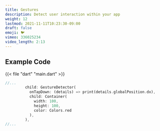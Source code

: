 ```yaml
---
title: Gestures
description: Detect user interaction within your app
weight: 12
lastmod: 2021-11-11T10:23:30-09:00
draft: false
emoji: 🐦
vimeo: 336025234
video_length: 2:13
---
```


## Example Code

{{< file "dart" "main.dart" >}}

```dart
//...
         child: GestureDetector(
           onTapDown: (details) => print(details.globalPosition.dx),
           child: Container(
             width: 100,
             height: 100,
             color: Colors.red
           ),
         ),
//...
```
